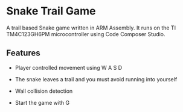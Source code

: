 # Snake Trail Game
A trail based Snake game written in ARM Assembly. It runs on the TI TM4C123GH6PM microcontroller using Code Composer Studio.

## Features
- Player controlled movement using W A S D

- The snake leaves a trail and you must avoid running into yourself

- Wall collision detection

- Start the game with G
